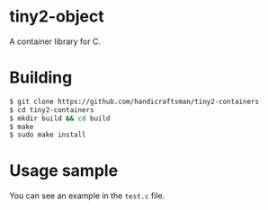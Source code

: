 # tiny2-object

A container library for C.

# Building

```bash
$ git clone https://github.com/handicraftsman/tiny2-containers
$ cd tiny2-containers
$ mkdir build && cd build
$ make
$ sudo make install
```

# Usage sample

You can see an example in the `test.c` file.
